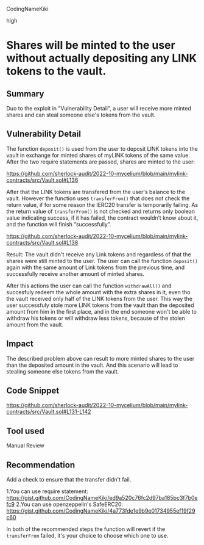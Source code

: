 CodingNameKiki

high

# Shares will be minted to the user without actually depositing any LINK tokens to the vault.

## Summary
Duo to the exploit in "Vulnerability Detail", a user will receive more minted shares and can steal someone else's tokens from the vault.

## Vulnerability Detail
The function `deposit()` is used from the user to deposit LINK tokens into the vault in exchange for minted shares of myLINK tokens of the same value. After the two require statements are passed, shares are minted to the user:

https://github.com/sherlock-audit/2022-10-mycelium/blob/main/mylink-contracts/src/Vault.sol#L136

After that the LINK tokens are transfered from the user's balance to the vault. 
However the function uses `transferFrom()` that does not check the return value, if for some reason the IERC20 transfer is temporarily failing. As the return value of `transferFrom()` is not checked and returns only boolean value indicating success, if it has failed, the contract wouldn’t know about it, and the function will finish “successfully”. 

https://github.com/sherlock-audit/2022-10-mycelium/blob/main/mylink-contracts/src/Vault.sol#L138

Result:
The vault didn't receive any Link tokens and regardless of that the shares were still minted to the user. 
The user can call the function `deposit()` again with the same amount of Link tokens from the previous time, and successfully receive another amount of minted shares.

After this actions the user can call the function `withdrawAll()` and succesfuly redeem the whole amount with the extra shares in it, even tho the vault received only half of the LINK tokens from the user. 
This way the user successfuly stole more LINK tokens from the vault than the deposited amount from him in the first place, and in the end someone won't be able to withdraw his tokens or will withdraw less tokens, because of the stolen amount from the vault.

## Impact
The described problem above can result to more minted shares to the user than the deposited amount in the vault.
And this scenario will lead to stealing someone else tokens from the vault.

## Code Snippet
https://github.com/sherlock-audit/2022-10-mycelium/blob/main/mylink-contracts/src/Vault.sol#L131-L142

## Tool used

Manual Review

## Recommendation
Add a check to ensure that the transfer didn't fail.

1.You can use require statement: https://gist.github.com/CodingNameKiki/ed9a520c76fc2d97ba185bc3f7b0efc9
2.You can use openzeppelin's SafeERC20: https://gist.github.com/CodingNameKiki/4a773fde1e9b9e01734955ef19f29c60

In both of the recommended steps the function will revert if the `transferFrom` failed, it's your choice to choose which one to use.
